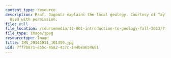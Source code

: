 ```yaml
---
content_type: resource
description: Prof. Jagoutz explains the local geology. Courtesy of Taylor Perron.
  Used with permission.
file: null
file_location: /coursemedia/12-001-introduction-to-geology-fall-2013/7ff7b871e55c4582437c144bea654691_IMG_20141011_101459.jpg
file_type: image/jpeg
resourcetype: Image
title: IMG_20141011_101459.jpg
uid: 7ff7b871-e55c-4582-437c-144bea654691
---
```

